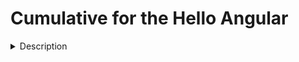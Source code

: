 # Cumulative for the  Hello Angular
<details><summary>Description</summary>

# Angular - Angular Hello

## Contributors

Author: Jonathan De La Cruz
Reviewers:

## Prerequisites

- HTML/CSS/JS familiarity
- TypeScript familiarity
- NodeJS
- NPM package manager (Should be bundled with NodeJS, have associates verify their installations)
- VSCode
- Angular CLI

## How to Complete

### 1. Creating an Angular Project with the CLI

1. Open up a terminal or command prompt and navigate to the directory where you want to create your project.
2. Run the following command:

   ```console
   ng new my-angular-app
   ```

   This will create a new Angular project in a directory called "my-angular-app". Go ahead and add angular routing when prompted, and just select CSS for styling for now. For this coding activity, it won't matter. But in the future you can choose between different flavors of style languages to use.

3. Once the project is created, navigate into the directory by running:

   ```console
   cd my-angular-app
   ```

4. Run the following command to start the development server:

   ```console
   ng serve
   ```

5. Open your web browser and navigate to `http://localhost:4200/`. You should see the default Angular app homepage.

### 2. Statically Rendering a Component

1. In the `src/app` directory, create a new file called `hello-world.component.ts` and add the following code:

    ```typescript
      import { Component } from '@angular/core';

      @Component({
        selector: 'app-hello-world',
        template: '<h1>Hello, world!</h1>'
      })
      export class HelloWorldComponent {}
    ```

   This code defines a new Angular component that renders a simple "Hello, world!" message.

2. Next, open up `app.module.ts` in the `src/app` directory and add `HelloWorldComponent` to the `declarations` array:

    ```typescript
    import { BrowserModule } from '@angular/platform-browser';
    import { NgModule } from '@angular/core';

    import { AppComponent } from './app.component';
    import { HelloWorldComponent } from './hello-world.component';

    @NgModule({
      declarations: [
        AppComponent,
        HelloWorldComponent
      ],
      imports: [
        BrowserModule
      ],
      providers: [],
      bootstrap: [AppComponent]
    })
    export class AppModule {}
    ```

   This code imports `HelloWorldComponent` and adds it to the `declarations` array so that it can be used in the app.

3. Finally, open up the `app.component.ts` file in the `src/app` directory and modify it to include the `HelloWorldComponent`. Replace the contents of the file with the following code:

    ```typescript
      import { Component } from '@angular/core';

      @Component({
        selector: 'app-root',
        template: `
          <h1>Welcome to my Angular app!</h1>
          <app-hello-world></app-hello-world>
        `
      })
      export class AppComponent {}
    ```

   This code defines the main app component that renders the "Welcome to my Angular app!" message and includes the `HelloWorldComponent`.

4. Save all of the files and refresh the page in your web browser. You should now see both the "Welcome to my Angular app!" message and the "Hello, world!" message.

### 3. Using Dynamic Component Rendering with Routes

1. In the `src/app` directory, create a new file called `about.component.ts` and add the following code:

    ```typescript
      import { Component } from '@angular/core';

      @Component({
        selector: 'app-about',
        template: '<h2>About page</h2>'
      })
      export class AboutComponent {}
    ```

   This code defines a new Angular component that renders a simple "About page" message.

2. Next, open up `app.component.ts` in the `src/app` directory and modify it to use dynamic component rendering with routes. Replace the contents of the file with the following code:

    ```typescript
      import { Component } from '@angular/core';

      @Component({
        selector: 'app-root',    
        template: `
        <nav>
          <a routerLink="/">Home</a>
          <a routerLink="/about">About</a>
        </nav>
        <router-outlet></router-outlet>`     
      })
      export class AppComponent {}
      ```

    This code defines the main app component that renders a navigation menu with links to the home and about pages. The `router-outlet` directive is used to dynamically render the appropriate component based on the current route.

3. Open up `app.module.ts` in the `src/app` directory and import the `RouterModule` and `Routes` classes from `@angular/router`. Then, define a new `Routes` array that maps URLs to components:

    ```typescript
    import { BrowserModule } from '@angular/platform-browser';
    import { NgModule } from '@angular/core';
    import { RouterModule, Routes } from '@angular/router';

    import { AppComponent } from './app.component';
    import { HelloWorldComponent } from './hello-world.component';
    import { AboutComponent } from './about.component';

    const routes: Routes = [
      { path: '', component: HelloWorldComponent },
      { path: 'about', component: AboutComponent }
    ];

    @NgModule({
      declarations: [
        AppComponent,
        HelloWorldComponent,
        AboutComponent
      ],
      imports: [
        BrowserModule,
        RouterModule.forRoot(routes)
      ],
      providers: [],
      bootstrap: [AppComponent]
    })
    export class AppModule {}
    ```

    This code defines a new `Routes` array with two routes: one for the home page (which maps to the `HelloWorldComponent`) and one for the about page (which maps to the `AboutComponent`). The `RouterModule.forRoot()` method is used to configure the router with these routes.

4. Save all of the files and refresh the page in your web browser. You should now see the navigation menu with links to the home and about pages. Clicking on the links should dynamically render the appropriate component without refreshing the page.

That's it! This basic Angular demo covers creating an Angular project with the CLI, statically rendering components, and using dynamic component rendering with routes. From here, you can continue to explore Angular's many features and build more complex applications.
# Cumulative for the  Hello Angular
</details>
